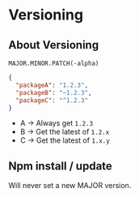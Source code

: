 # Versioning

## About Versioning

`MAJOR.MINOR.PATCH(-alpha)`

```json
{
  "packageA": "1.2.3",
  "packageB": "~1.2.3",
  "packageC": "^1.2.3"
}
```

* A -> Always get `1.2.3`
* B -> Get the latest of `1.2.x`
* C -> Get the latest of `1.x.y`

## Npm install / update

Will never set a new MAJOR version.
